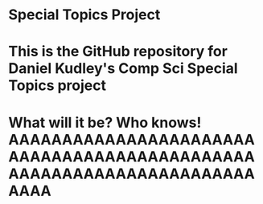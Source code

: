 # Special Topics Project
# 
# This is the GitHub repository for Daniel Kudley's Comp Sci Special Topics project
# What will it be? Who knows! AAAAAAAAAAAAAAAAAAAAAAAAAAAAAAAAAAAAAAAAAAAAAAAAAAAAAAAAAAAAAAAAAAAAAAAAA
